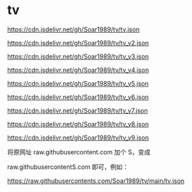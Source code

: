 # tv
https://cdn.jsdelivr.net/gh/Soar1989/tv/tv.json

https://cdn.jsdelivr.net/gh/Soar1989/tv/tv_v2.json

https://cdn.jsdelivr.net/gh/Soar1989/tv/tv_v3.json

https://cdn.jsdelivr.net/gh/Soar1989/tv/tv_v4.json

https://cdn.jsdelivr.net/gh/Soar1989/tv/tv_v5.json

https://cdn.jsdelivr.net/gh/Soar1989/tv/tv_v6.json

https://cdn.jsdelivr.net/gh/Soar1989/tv/tv_v7.json

https://cdn.jsdelivr.net/gh/Soar1989/tv/tv_v8.json

https://cdn.jsdelivr.net/gh/Soar1989/tv/tv_v9.json


将原网址
raw.githubusercontent.com
加个 S，变成

raw.githubusercontentS.com
即可，例如：

https://raw.githubusercontents.com/Soar1989/tv/main/tv.json
